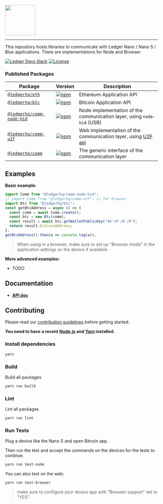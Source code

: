 <img src="https://user-images.githubusercontent.com/211411/34776833-6f1ef4da-f618-11e7-8b13-f0697901d6a8.png" height="100" />

---

This repository hosts libraries to communicate with Ledger Nano / Nano S / Blue
applications. There are implementations for Node and Browser.

[![Ledger Devs Slack](https://img.shields.io/badge/Slack-LedgerDevs-yellow.svg?style=flat)](https://ledger-dev.slack.com/)
[![License](https://img.shields.io/badge/License-Apache%202.0-blue.svg)](https://opensource.org/licenses/Apache-2.0)

### Published Packages

| Package                                              | Version                                                                                                                   | Description                                                                                         |
| ---------------------------------------------------- | ------------------------------------------------------------------------------------------------------------------------- | --------------------------------------------------------------------------------------------------- |
| [`@ledgerhq/eth`](/packages/eth)                     | [![npm](https://img.shields.io/npm/v/@ledgerhq/eth.svg)](https://www.npmjs.com/package/@ledgerhq/eth)                     | Ethereum Application API                                                                            |
| [`@ledgerhq/btc`](/packages/btc)                     | [![npm](https://img.shields.io/npm/v/@ledgerhq/btc.svg)](https://www.npmjs.com/package/@ledgerhq/btc)                     | Bitcoin Application API                                                                             |
| [`@ledgerhq/comm-node-hid`](/packages/comm-node-hid) | [![npm](https://img.shields.io/npm/v/@ledgerhq/comm-node-hid.svg)](https://www.npmjs.com/package/@ledgerhq/comm-node-hid) | Node implementation of the communication layer, using `node-hid` (USB)                              |
| [`@ledgerhq/comm-u2f`](/packages/comm-u2f)           | [![npm](https://img.shields.io/npm/v/@ledgerhq/comm-u2f.svg)](https://www.npmjs.com/package/@ledgerhq/comm-u2f)           | Web implementation of the communication layer, using [U2F api](https://github.com/grantila/u2f-api) |
| [`@ledgerhq/comm`](/packages/comm)                   | [![npm](https://img.shields.io/npm/v/@ledgerhq/comm.svg)](https://www.npmjs.com/package/@ledgerhq/comm)                   | The generic interface of the communication layer                                                    |

## Examples

**Basic example:**

```js
import Comm from "@ledgerhq/comm-node-hid";
// import Comm from "@ledgerhq/comm-u2f"; // for browser
import Btc from "@ledgerhq/btc";
const getBtcAddress = async () => {
  const comm = await Comm.create();
  const btc = new Btc(comm);
  const result = await btc.getWalletPublicKey("44'/0'/0'/0");
  return result.bitcoinAddress;
};
getBtcAddress().then(a => console.log(a));
```

> When using in a browser, make sure to set up "Browser mode" in the application
> settings on the device if available.

**More advanced examples:**

* TODO

## Documentation

* **[API doc](/API.md)**

## Contributing

Please read our [contribution guidelines](./CONTRIBUTING.md) before getting
started.

**You need to have a recent [Node.js](https://nodejs.org/) and
[Yarn](https://yarnpkg.com/) installed.**

### Install dependencies

```bash
yarn
```

### Build

Build all packages

```bash
yarn run build
```

### Lint

Lint all packages

```bash
yarn run lint
```

### Run Tests

Plug a device like the Nano S and open Bitcoin app.

Then run the test and accept the commands on the devices for the tests to
continue.

```bash
yarn run test-node
```

You can also test on the web:

```bash
yarn run test-browser
```

> make sure to configure your device app with "Browser support" set to "YES".
